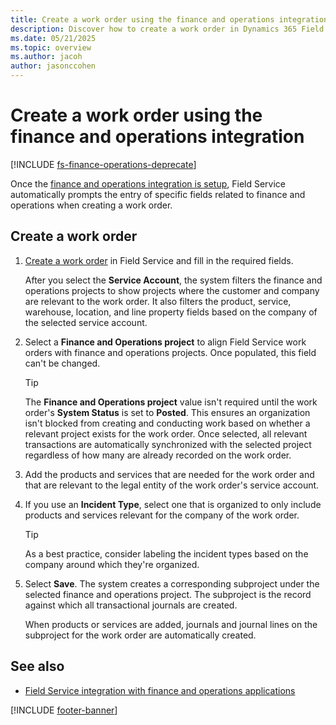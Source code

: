 ```yaml
---
title: Create a work order using the finance and operations integration
description: Discover how to create a work order in Dynamics 365 Field Service when using the finance and operations integration.
ms.date: 05/21/2025
ms.topic: overview
ms.author: jacoh
author: jasonccohen
---
```


# Create a work order using the finance and operations integration

[!INCLUDE [fs-finance-operations-deprecate](../includes/integrate-finance-deprecate.md)]

Once the [finance and operations integration is setup](finance-operations-integration-setup.md), Field Service automatically prompts the entry of specific fields related to finance and operations when creating a work order.

## Create a work order

1. [Create a work order](create-work-order.md) in Field Service and fill in the required fields.

   After you select the **Service Account**, the system filters the finance and operations projects to show projects where the customer and company are relevant to the work order. It also filters the product, service, warehouse, location, and line property fields based on the company of the selected service account.

1. Select a **Finance and Operations project** to align Field Service work orders with finance and operations projects. Once populated, this field can't be changed.

   > [!TIP]
   > The **Finance and Operations project** value isn't required until the work order's **System Status** is set to **Posted**. This ensures an organization isn't blocked from creating and conducting work based on whether a relevant project exists for the work order. Once selected, all relevant transactions are automatically synchronized with the selected project regardless of how many are already recorded on the work order.

1. Add the products and services that are needed for the work order and that are relevant to the legal entity of the work order's service account.

1. If you use an **Incident Type**, select one that is organized to only include products and services relevant for the company of the work order.

   > [!TIP]
   > As a best practice, consider labeling the incident types based on the company around which they're organized.

1. Select **Save**. The system creates a corresponding subproject under the selected finance and operations project. The subproject is the record against which all transactional journals are created.

    When products or services are added, journals and journal lines on the subproject for the work order are automatically created.

## See also

- [Field Service integration with finance and operations applications](finance-operations-integration.md)

[!INCLUDE [footer-banner](../includes/footer-banner.md)]
